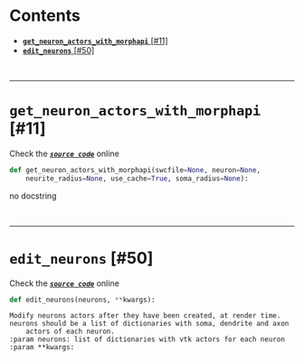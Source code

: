 



Contents
========

* [**`get_neuron_actors_with_morphapi`** [#11]](#get_neuron_actors_with_morphapi-11)
* [**`edit_neurons`** [#50]](#edit_neurons-50)


&nbsp;

--------
# **`get_neuron_actors_with_morphapi`** [#11]
  
Check the [***``source code``***](https://github.com/BrancoLab/BrainRender/tree/brainglobeintegration/blob/master/brainrender/morphology/utils.py#L11) online

```python
def get_neuron_actors_with_morphapi(swcfile=None, neuron=None,
    neurite_radius=None, use_cache=True, soma_radius=None):
```  


no docstring

&nbsp;

--------
# **`edit_neurons`** [#50]
  
Check the [***``source code``***](https://github.com/BrancoLab/BrainRender/tree/brainglobeintegration/blob/master/brainrender/morphology/utils.py#L50) online

```python
def edit_neurons(neurons, **kwargs):
```  


```text
Modify neurons actors after they have been created, at render time.
neurons should be a list of dictionaries with soma, dendrite and axon
    actors of each neuron.
:param neurons: list of dictionaries with vtk actors for each neuron
:param **kwargs:
```